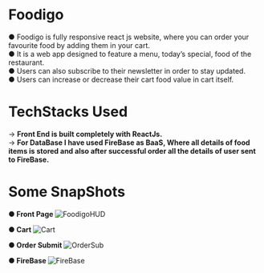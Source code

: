# Foodigo
●	Foodigo is fully responsive react js website, where you can order your favourite food by adding them in your cart.
<br>
●	It is a web app designed to feature a menu, today’s special, food of the restaurant.
<br>
●	Users can also subscribe to their newsletter in order to stay updated.
<br>
●	Users can increase or decrease their cart food value in cart itself.

# TechStacks Used 
-> <b>Front End is built completely with ReactJs.</b>
<br>
-> <b>For DataBase I have used FireBase as BaaS, Where all details of food items is stored and also after successful order all the details of user sent to FireBase.</b>

# Some SnapShots
●<b> Front Page </b>
![FoodigoHUD](https://user-images.githubusercontent.com/85284840/194013617-788cc654-c780-4f2f-8538-a4940aa70a3d.png)

●<b> Cart </b>
![Cart](https://user-images.githubusercontent.com/85284840/194014024-1002924f-4fca-407b-bb78-d0fe02f740fa.png)

●<b> Order Submit </b>
![OrderSub](https://user-images.githubusercontent.com/85284840/194014880-9cac7f69-4d7c-4b59-8fac-a324a70650e5.png)

●<b> FireBase </b>
![FireBase](https://user-images.githubusercontent.com/85284840/194014935-e2fc757e-d752-432e-af56-1321e7a1f5e7.png)


